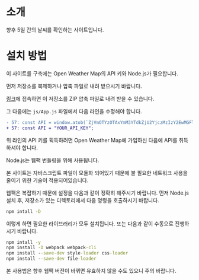 # 소개
향후 5일 간의 날씨를 확인하는 사이트입니다. 

# 설치 방법
이 사이트를 구축에는 Open Weather Map의 API 키와 Node.js가 필요합니다. 

먼저 저장소를 복제하거나 압축 파일로 내려 받으시기 바랍니다.

<a href="https://minhaskamal.github.io/DownGit/#/home?url=https://github.com/biud436/biud436.github.com/tree/master/weather">링크</a>에 접속하면 이 저장소를 ZIP 압축 파일로 내려 받을 수 있습니다.

그 다음에는 ```js/App.js``` 파일에서 다음 라인을 수정해야 합니다.

```diff
- 57: const API = window.atob(`ZjVmOTYzOTAxYmM3YTdkZjU2YjczMzIzY2EwMGFlNDc=`);
+ 57: const API = "YOUR_API_KEY";
```

위 라인의 API 키를 획득하려면 Open Weather Map에 가입하신 다음에 API를 취득하셔야 합니다.

Node.js는 웹팩 번들링을 위해 사용됩니다.

본 사이트는 자바스크립트 파일이 모듈화 되어있기 때문에 불 필요한 네트워크 사용을 줄이기 위한 기술이 적용되어있습니다.

웹팩은 복잡하기 때문에 설정을 다음과 같이 정확히 해주시기 바랍니다. 먼저 Node.js 설치 후, 저장소가 있는 디렉토리에서 다음 명령을 호출하시기 바랍니다.

```bat
npm intall -D
```

이렇게 하면 필요한 라이브러리가 모두 설치됩니다. 또는 다음과 같이 수동으로 진행하시기 바랍니다.

```bat
npm intall -y
npm install -D webpack webpack-cli
npm install --save-dev style-loader css-loader
npm install --save-dev file-loader
```

본 사용법은 향후 웹팩 버전이 바뀌면 유효하지 않을 수도 있으니 주의 바랍니다.